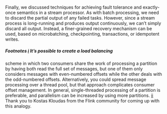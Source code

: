 Finally, we discussed techniques for achieving fault tolerance and exactly-once semantics in a
stream processor. As with batch processing, we need to discard the partial output of any failed
tasks. However, since a stream process is long-running and produces output continuously, we can’t
simply discard all output. Instead, a finer-grained recovery mechanism can be used, based on
microbatching, checkpointing, transactions, or idempotent writes. ##### Footnotes [i](ch11.html#idm140605757123312-marker) It’s possible to create a load balancing
scheme in which two consumers share the work of processing a partition by having both read the
full set of messages, but one of them only considers messages with even-numbered offsets while the other
deals with the odd-numbered offsets. Alternatively, you could spread message processing over a thread pool, but
that approach complicates consumer offset management. In general, single-threaded processing of a
partition is preferable, and parallelism can be increased by using more partitions. [ii](ch11.html#idm140605756499312-marker) Thank you to Kostas Kloudas from
the Flink community for coming up with this analogy.